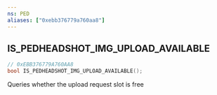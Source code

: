 ```yaml
---
ns: PED
aliases: ["0xebb376779a760aa8"]
---
```

## IS_PEDHEADSHOT_IMG_UPLOAD_AVAILABLE

```c
// 0xEBB376779A760AA8
bool IS_PEDHEADSHOT_IMG_UPLOAD_AVAILABLE();
```

Queries whether the upload request slot is free

